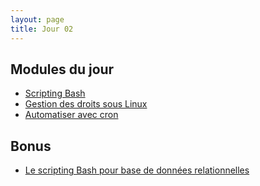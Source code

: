 ```yaml
---
layout: page
title: Jour 02
---
```


## Modules du jour
- [Scripting Bash](../modules/002_scripting-bash.md)
- [Gestion des droits sous Linux](../modules/002_droits-linux.md)
- [Automatiser avec cron](../modules/002_cron-automatisation.md)

## Bonus
- [Le scripting Bash pour base de données relationnelles](../modules/bonus_bash-bdd-rel.md)
